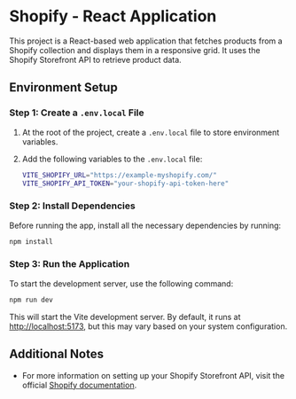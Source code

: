 
# Shopify - React Application

This project is a React-based web application that fetches products from a Shopify collection and displays them in a responsive grid. It uses the Shopify Storefront API to retrieve product data.

## Environment Setup

### Step 1: Create a `.env.local` File

1. At the root of the project, create a `.env.local` file to store environment variables.
2. Add the following variables to the `.env.local` file:

   ```bash
   VITE_SHOPIFY_URL="https://example-myshopify.com/"
   VITE_SHOPIFY_API_TOKEN="your-shopify-api-token-here"
   ```

### Step 2: Install Dependencies

Before running the app, install all the necessary dependencies by running:

```bash
npm install
```

### Step 3: Run the Application

To start the development server, use the following command:

```bash
npm run dev
```

This will start the Vite development server. By default, it runs at [http://localhost:5173](http://localhost:5173), but this may vary based on your system configuration.

## Additional Notes

- For more information on setting up your Shopify Storefront API, visit the official [Shopify documentation](https://shopify.dev/docs/api/storefront).

